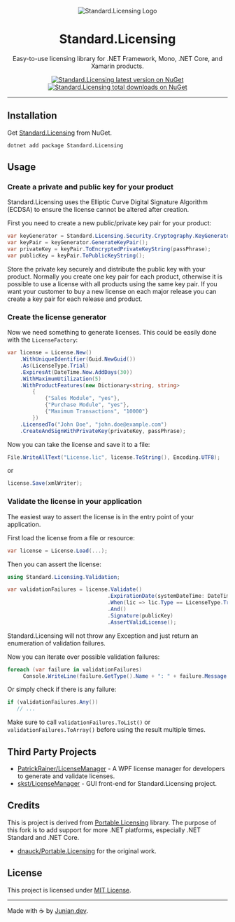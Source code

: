 <p align="center"><img src="https://raw.githubusercontent.com/junian/Standard.Licensing/master/assets/img/standard-licensing-logo.png" alt="Standard.Licensing Logo"></p>

<h1 align="center">Standard.Licensing</h1>

<p align="center">Easy-to-use licensing library for .NET Framework, Mono, .NET Core, and Xamarin products.</p>

<p align="center">
    <a href="https://www.nuget.org/packages/Standard.Licensing/"><img src="https://img.shields.io/nuget/v/Standard.Licensing.svg?style=for-the-badge" alt="Standard.Licensing latest version on NuGet" title="Standard.Licensing latest version on NuGet"></a>
    <a href="https://www.nuget.org/packages/Standard.Licensing/"><img src="https://img.shields.io/nuget/dt/Standard.Licensing.svg?style=for-the-badge" alt="Standard.Licensing total downloads on NuGet" title="Standard.Licensing total downloads on NuGet"></a>
</p>

----

<!--
# Standard.Licensing

Easy-to-use licensing library for .NET Framework, Mono, .NET Core, and Xamarin products.

![Standard.Licensing Logo](https://raw.githubusercontent.com/junian/Standard.Licensing/master/assets/img/standard-licensing-logo.png)
-->

## Installation

Get [Standard.Licensing](https://www.nuget.org/packages/Standard.Licensing/) from NuGet.

```shell
dotnet add package Standard.Licensing
```

## Usage

### Create a private and public key for your product

Standard.Licensing uses the Elliptic Curve Digital Signature Algorithm (ECDSA) to ensure the license cannot be altered after creation.

First you need to create a new public/private key pair for your product:

```csharp
var keyGenerator = Standard.Licensing.Security.Cryptography.KeyGenerator.Create(); 
var keyPair = keyGenerator.GenerateKeyPair(); 
var privateKey = keyPair.ToEncryptedPrivateKeyString(passPhrase);  
var publicKey = keyPair.ToPublicKeyString();
```

Store the private key securely and distribute the public key with your product.
Normally you create one key pair for each product, otherwise it is possible to use a license with all products using the same key pair.
If you want your customer to buy a new license on each major release you can create a key pair for each release and product.

### Create the license generator

Now we need something to generate licenses. This could be easily done with the `LicenseFactory`:

```csharp
var license = License.New()  
    .WithUniqueIdentifier(Guid.NewGuid())  
    .As(LicenseType.Trial)  
    .ExpiresAt(DateTime.Now.AddDays(30))  
    .WithMaximumUtilization(5)  
    .WithProductFeatures(new Dictionary<string, string>  
        {  
            {"Sales Module", "yes"},  
            {"Purchase Module", "yes"},  
            {"Maximum Transactions", "10000"}  
        })  
    .LicensedTo("John Doe", "john.doe@example.com")  
    .CreateAndSignWithPrivateKey(privateKey, passPhrase);
```

Now you can take the license and save it to a file:

```csharp
File.WriteAllText("License.lic", license.ToString(), Encoding.UTF8);
```

or

```csharp
license.Save(xmlWriter);
```

### Validate the license in your application ###

The easiest way to assert the license is in the entry point of your application.

First load the license from a file or resource:

```csharp
var license = License.Load(...);
```

Then you can assert the license:

```csharp
using Standard.Licensing.Validation;

var validationFailures = license.Validate()  
                                .ExpirationDate(systemDateTime: DateTime.Now)  
                                .When(lic => lic.Type == LicenseType.Trial)  
                                .And()  
                                .Signature(publicKey)  
                                .AssertValidLicense();
```

Standard.Licensing will not throw any Exception and just return an enumeration of validation failures.

Now you can iterate over possible validation failures:

```csharp
foreach (var failure in validationFailures)
     Console.WriteLine(failure.GetType().Name + ": " + failure.Message + " - " + failure.HowToResolve);
```

Or simply check if there is any failure:

```csharp
if (validationFailures.Any())
   // ...
```

Make sure to call `validationFailures.ToList()` or `validationFailures.ToArray()` before using the result multiple times.

## Third Party Projects

- [PatrickRainer/LicenseManager](https://github.com/PatrickRainer/LicenseManager) - A WPF license manager for developers to generate and validate licenses.
- [skst/LicenseManager](https://github.com/skst/LicenseManager) - GUI front-end for Standard.Licensing project.

## Credits

This is project is derived from [Portable.Licensing](https://github.com/dnauck/Portable.Licensing/) library.
The purpose of this fork is to add support for more .NET platforms, especially .NET Standard and .NET Core.

- [dnauck/Portable.Licensing](https://github.com/dnauck/Portable.Licensing/) for the original work.

## License

This project is licensed under [MIT License](https://github.com/junian/Standard.Licensing/blob/master/LICENSE).

---

Made with ☕ by [Junian.dev](https://www.junian.dev).
